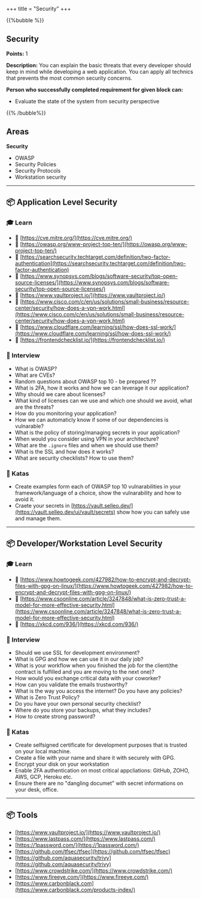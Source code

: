 +++
title = "Security"
+++

{{%bubble %}}

## Security

**Points:** 1

**Description:** You can explain the basic threats that every developer should keep in mind while developing a web application. You can apply all technics that prevents the most common security concerns.

**Person who successfully completed requirement for given block can:**

- Evaluate the state of the system from security perspective

{{% /bubble%}}

## Areas

**Security**

- OWASP
- Security Policies
- Security Protocols
- Workstation security

---


## 📦 Application Level Security

### 🎓 Learn
- 📗 [https://cve.mitre.org/](https://cve.mitre.org/)
- 📗 [https://owasp.org/www-project-top-ten/](https://owasp.org/www-project-top-ten/)
- 📗 [https://searchsecurity.techtarget.com/definition/two-factor-authentication](https://searchsecurity.techtarget.com/definition/two-factor-authentication)
- 📗 [https://www.synopsys.com/blogs/software-security/top-open-source-licenses/](https://www.synopsys.com/blogs/software-security/top-open-source-licenses/)
- 📗 [https://www.vaultproject.io/](https://www.vaultproject.io/)
- 📗 [https://www.cisco.com/c/en/us/solutions/small-business/resource-center/security/how-does-a-vpn-work.html](https://www.cisco.com/c/en/us/solutions/small-business/resource-center/security/how-does-a-vpn-work.html)
- 📗 [https://www.cloudflare.com/learning/ssl/how-does-ssl-work/](https://www.cloudflare.com/learning/ssl/how-does-ssl-work/)
- 📗 [https://frontendchecklist.io/](https://frontendchecklist.io/)


### 🎤 Interview

- What is OWASP?
- What are CVEs?
- Random questions about OWASP top 10 - be prepared ??
- What is 2FA, how it works and how we can leverage it our application?
- Why should we care about licenses?
- What kind of licenses can we use and which one should we avoid, what are the threats?
- How do you monitoring your application?
- How we can automaticly know if some of our dependencies is vulnarable?
- What is the policy of storing/managing secrets in your application?
- When would you consider using VPN in your architecture?
- What are the `.ignore` files and when we should use them?
- What is the SSL and how does it works?
- What are security checklists? How to use them?


### 📝 Katas
- Create examples form each of OWASP top 10 vulnarabilities in your framework/language of a choice, show the vulnarability and how to avoid it.
- Craete your secrets in [https://vault.selleo.dev/](https://vault.selleo.dev/ui/vault/secrets) show how you can safely use and manage them.

---

## 📦 Developer/Workstation Level Security

### 🎓 Learn

- 📗 [https://www.howtogeek.com/427982/how-to-encrypt-and-decrypt-files-with-gpg-on-linux/](https://www.howtogeek.com/427982/how-to-encrypt-and-decrypt-files-with-gpg-on-linux/)
- 📗 [https://www.csoonline.com/article/3247848/what-is-zero-trust-a-model-for-more-effective-security.html](https://www.csoonline.com/article/3247848/what-is-zero-trust-a-model-for-more-effective-security.html)
- 📗 [https://xkcd.com/936/](https://xkcd.com/936/)

### 🎤 Interview

- Should we use SSL for development environment?
- What is GPG and how we can use it in our daily job?
- What is your workflow when you finished the job for the client(the contract is fulfilled and you are moving to the next one)?
- How would you exchange critical data with your coworker?
- How can you validate the emails trustworthy?
- What is the way you access the internet? Do you have any policies?
- What is Zero Trust Policy?
- Do you have your own personal security checklist?
- Where do you store your backups, what they includes?
- How to create strong password?

### 📝 Katas

- Create selfsigned certificate for development purposes that is trusted on your local machine.
- Create a file with your name and share it with securely with GPG.
- Encrypt your disk on your workstation
- Enable 2FA authentication on most critical appcliations: GitHub, ZOHO, AWS, GCP, Heroku etc.
- Ensure there are no "dangling documet" with secret informations on your desk, office.

---

## 📦 Tools

- [https://www.vaultproject.io/](https://www.vaultproject.io/)
- [https://www.lastpass.com/](https://www.lastpass.com/)
- [https://1password.com/](https://1password.com/)
- [https://github.com/tfsec/tfsec](https://github.com/tfsec/tfsec)
- [https://github.com/aquasecurity/trivy](https://github.com/aquasecurity/trivy)
- [https://www.crowdstrike.com/](https://www.crowdstrike.com/)
- [https://www.fireeye.com/](https://www.fireeye.com/)
- [https://www.carbonblack.com](https://www.carbonblack.com/products-index/)
